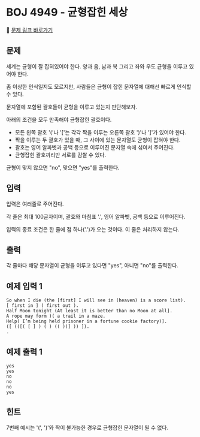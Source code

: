 # BOJ 4949 - 균형잡힌 세상

🔗 [문제 링크 바로가기](https://www.acmicpc.net/problem/4949)

## 문제

세계는 균형이 잘 잡혀있어야 한다. 양과 음, 남과 북 그리고 좌와 우도 균형을 이루고 있어야 한다.

좀 이상한 인식일지도 모르지만, 사람들은 균형이 잡힌 문자열에 대해선 빠르게 인식할 수 있다.

문자열에 포함된 괄호들이 균형을 이루고 있는지 판단해보자.

아래의 조건을 모두 만족해야 균형잡힌 괄호이다.

- 모든 왼쪽 괄호 '('나 '['는 각각 짝을 이루는 오른쪽 괄호 ')'나 ']'가 있어야 한다.
- 짝을 이루는 두 괄호가 있을 때, 그 사이에 있는 문자열도 균형이 잡혀야 한다.
- 괄호는 영어 알파벳과 공백 등으로 이루어진 문자열 속에 섞여서 주어진다.
- 균형잡힌 괄호끼리만 서로를 감쌀 수 있다.

균형이 맞지 않으면 "no", 맞으면 "yes"를 출력한다.

## 입력

입력은 여러줄로 주어진다.

각 줄은 최대 100글자이며, 괄호와 마침표 '.', 영어 알파벳, 공백 등으로 이루어진다.

입력의 종료 조건은 한 줄에 점 하나('.')가 오는 것이다. 이 줄은 처리하지 않는다.

## 출력

각 줄마다 해당 문자열이 균형을 이루고 있다면 "yes", 아니면 "no"를 출력한다.

## 예제 입력 1

```
So when I die (the [first] I will see in (heaven) is a score list).
[ first in ] ( first out ).
Half Moon tonight (At least it is better than no Moon at all].
A rope may form )( a trail in a maze.
Help( I’m being held prisoner in a fortune cookie factory)].
([ (([( [ ] ) ( ) (( ))] )) ]).
.
```

## 예제 출력 1

```
yes
yes
no
no
no
yes
```

## 힌트

7번째 예시는 '(', ')'와 짝이 불가능한 경우로 균형잡힌 문자열이 될 수 없다.
